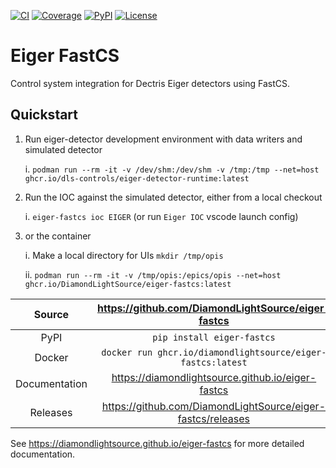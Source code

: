 [![CI](https://github.com/DiamondLightSource/eiger-fastcs/actions/workflows/ci.yml/badge.svg)](https://github.com/DiamondLightSource/eiger-fastcs/actions/workflows/ci.yml)
[![Coverage](https://codecov.io/gh/DiamondLightSource/eiger-fastcs/branch/main/graph/badge.svg)](https://codecov.io/gh/DiamondLightSource/eiger-fastcs)
[![PyPI](https://img.shields.io/pypi/v/eiger-fastcs.svg)](https://pypi.org/project/eiger-fastcs)
[![License](https://img.shields.io/badge/License-Apache%202.0-blue.svg)](https://opensource.org/licenses/Apache-2.0)

# Eiger FastCS

Control system integration for Dectris Eiger detectors using FastCS.

## Quickstart

1. Run eiger-detector development environment with data writers and simulated detector

    i. `podman run --rm -it -v /dev/shm:/dev/shm -v /tmp:/tmp --net=host ghcr.io/dls-controls/eiger-detector-runtime:latest`

2. Run the IOC against the simulated detector, either from a local checkout

    i. `eiger-fastcs ioc EIGER` (or run `Eiger IOC` vscode launch config)

3. or the container

    i. Make a local directory for UIs `mkdir /tmp/opis`

    ii. `podman run --rm -it -v /tmp/opis:/epics/opis --net=host ghcr.io/DiamondLightSource/eiger-fastcs:latest`

Source          | <https://github.com/DiamondLightSource/eiger-fastcs>
:---:           | :---:
PyPI            | `pip install eiger-fastcs`
Docker          | `docker run ghcr.io/diamondlightsource/eiger-fastcs:latest`
Documentation   | <https://diamondlightsource.github.io/eiger-fastcs>
Releases        | <https://github.com/DiamondLightSource/eiger-fastcs/releases>


<!-- README only content. Anything below this line won't be included in index.md -->

See https://diamondlightsource.github.io/eiger-fastcs for more detailed documentation.
